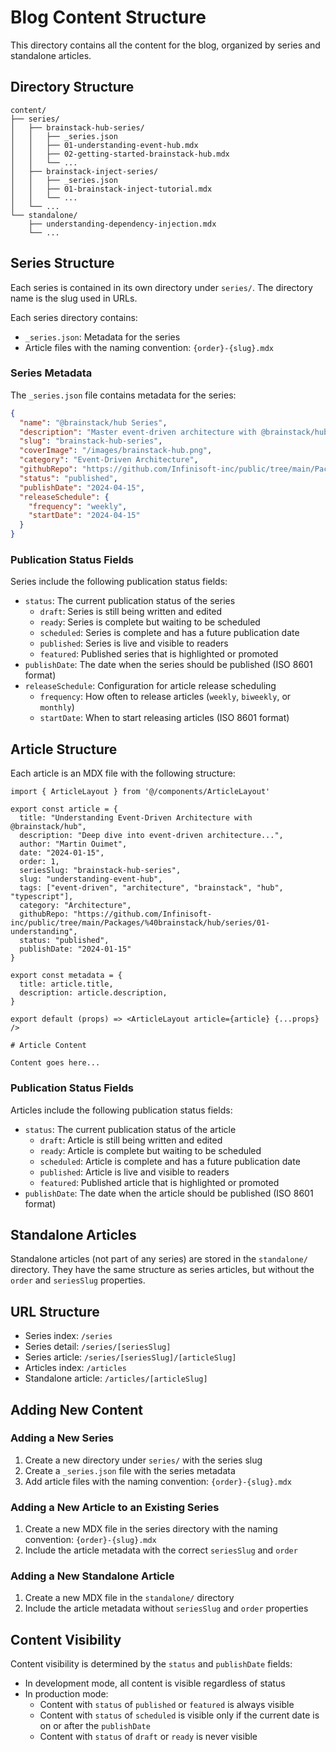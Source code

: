 # Blog Content Structure

This directory contains all the content for the blog, organized by series and standalone articles.

## Directory Structure

```
content/
├── series/
│   ├── brainstack-hub-series/
│   │   ├── _series.json
│   │   ├── 01-understanding-event-hub.mdx
│   │   ├── 02-getting-started-brainstack-hub.mdx
│   │   └── ...
│   ├── brainstack-inject-series/
│   │   ├── _series.json
│   │   ├── 01-brainstack-inject-tutorial.mdx
│   │   └── ...
│   └── ...
└── standalone/
    ├── understanding-dependency-injection.mdx
    └── ...
```

## Series Structure

Each series is contained in its own directory under `series/`. The directory name is the slug used in URLs.

Each series directory contains:

- `_series.json`: Metadata for the series
- Article files with the naming convention: `{order}-{slug}.mdx`

### Series Metadata

The `_series.json` file contains metadata for the series:

```json
{
  "name": "@brainstack/hub Series",
  "description": "Master event-driven architecture with @brainstack/hub...",
  "slug": "brainstack-hub-series",
  "coverImage": "/images/brainstack-hub.png",
  "category": "Event-Driven Architecture",
  "githubRepo": "https://github.com/Infinisoft-inc/public/tree/main/Packages/%40brainstack/hub/series",
  "status": "published",
  "publishDate": "2024-04-15",
  "releaseSchedule": {
    "frequency": "weekly",
    "startDate": "2024-04-15"
  }
}
```

### Publication Status Fields

Series include the following publication status fields:

- `status`: The current publication status of the series
  - `draft`: Series is still being written and edited
  - `ready`: Series is complete but waiting to be scheduled
  - `scheduled`: Series is complete and has a future publication date
  - `published`: Series is live and visible to readers
  - `featured`: Published series that is highlighted or promoted
- `publishDate`: The date when the series should be published (ISO 8601 format)
- `releaseSchedule`: Configuration for article release scheduling
  - `frequency`: How often to release articles (`weekly`, `biweekly`, or `monthly`)
  - `startDate`: When to start releasing articles (ISO 8601 format)

## Article Structure

Each article is an MDX file with the following structure:

```mdx
import { ArticleLayout } from '@/components/ArticleLayout'

export const article = {
  title: "Understanding Event-Driven Architecture with @brainstack/hub",
  description: "Deep dive into event-driven architecture...",
  author: "Martin Ouimet",
  date: "2024-01-15",
  order: 1,
  seriesSlug: "brainstack-hub-series",
  slug: "understanding-event-hub",
  tags: ["event-driven", "architecture", "brainstack", "hub", "typescript"],
  category: "Architecture",
  githubRepo: "https://github.com/Infinisoft-inc/public/tree/main/Packages/%40brainstack/hub/series/01-understanding",
  status: "published",
  publishDate: "2024-01-15"
}

export const metadata = {
  title: article.title,
  description: article.description,
}

export default (props) => <ArticleLayout article={article} {...props} />

# Article Content

Content goes here...
```

### Publication Status Fields

Articles include the following publication status fields:

- `status`: The current publication status of the article
  - `draft`: Article is still being written and edited
  - `ready`: Article is complete but waiting to be scheduled
  - `scheduled`: Article is complete and has a future publication date
  - `published`: Article is live and visible to readers
  - `featured`: Published article that is highlighted or promoted
- `publishDate`: The date when the article should be published (ISO 8601 format)

## Standalone Articles

Standalone articles (not part of any series) are stored in the `standalone/` directory. They have the same structure as series articles, but without the `order` and `seriesSlug` properties.

## URL Structure

- Series index: `/series`
- Series detail: `/series/[seriesSlug]`
- Series article: `/series/[seriesSlug]/[articleSlug]`
- Articles index: `/articles`
- Standalone article: `/articles/[articleSlug]`

## Adding New Content

### Adding a New Series

1. Create a new directory under `series/` with the series slug
2. Create a `_series.json` file with the series metadata
3. Add article files with the naming convention: `{order}-{slug}.mdx`

### Adding a New Article to an Existing Series

1. Create a new MDX file in the series directory with the naming convention: `{order}-{slug}.mdx`
2. Include the article metadata with the correct `seriesSlug` and `order`

### Adding a New Standalone Article

1. Create a new MDX file in the `standalone/` directory
2. Include the article metadata without `seriesSlug` and `order` properties

## Content Visibility

Content visibility is determined by the `status` and `publishDate` fields:

- In development mode, all content is visible regardless of status
- In production mode:
  - Content with `status` of `published` or `featured` is always visible
  - Content with `status` of `scheduled` is visible only if the current date is on or after the `publishDate`
  - Content with `status` of `draft` or `ready` is never visible
